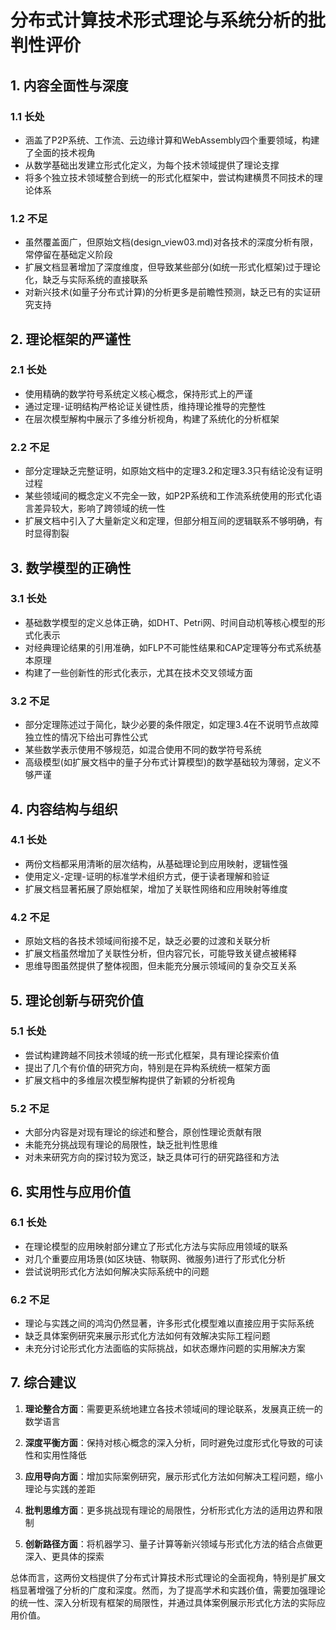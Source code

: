 
# 分布式计算技术形式理论与系统分析的批判性评价

## 1. 内容全面性与深度

### 1.1 长处

- 涵盖了P2P系统、工作流、云边缘计算和WebAssembly四个重要领域，构建了全面的技术视角
- 从数学基础出发建立形式化定义，为每个技术领域提供了理论支撑
- 将多个独立技术领域整合到统一的形式化框架中，尝试构建横贯不同技术的理论体系

### 1.2 不足

- 虽然覆盖面广，但原始文档(design_view03.md)对各技术的深度分析有限，常停留在基础定义阶段
- 扩展文档显著增加了深度维度，但导致某些部分(如统一形式化框架)过于理论化，缺乏与实际系统的直接联系
- 对新兴技术(如量子分布式计算)的分析更多是前瞻性预测，缺乏已有的实证研究支持

## 2. 理论框架的严谨性

### 2.1 长处

- 使用精确的数学符号系统定义核心概念，保持形式上的严谨
- 通过定理-证明结构严格论证关键性质，维持理论推导的完整性
- 在层次模型解构中展示了多维分析视角，构建了系统化的分析框架

### 2.2 不足

- 部分定理缺乏完整证明，如原始文档中的定理3.2和定理3.3只有结论没有证明过程
- 某些领域间的概念定义不完全一致，如P2P系统和工作流系统使用的形式化语言差异较大，影响了跨领域的统一性
- 扩展文档中引入了大量新定义和定理，但部分相互间的逻辑联系不够明确，有时显得割裂

## 3. 数学模型的正确性

### 3.1 长处

- 基础数学模型的定义总体正确，如DHT、Petri网、时间自动机等核心模型的形式化表示
- 对经典理论结果的引用准确，如FLP不可能性结果和CAP定理等分布式系统基本原理
- 构建了一些创新性的形式化表示，尤其在技术交叉领域方面

### 3.2 不足

- 部分定理陈述过于简化，缺少必要的条件限定，如定理3.4在不说明节点故障独立性的情况下给出可靠性公式
- 某些数学表示使用不够规范，如混合使用不同的数学符号系统
- 高级模型(如扩展文档中的量子分布式计算模型)的数学基础较为薄弱，定义不够严谨

## 4. 内容结构与组织

### 4.1 长处

- 两份文档都采用清晰的层次结构，从基础理论到应用映射，逻辑性强
- 使用定义-定理-证明的标准学术组织方式，便于读者理解和验证
- 扩展文档显著拓展了原始框架，增加了关联性网络和应用映射等维度

### 4.2 不足

- 原始文档的各技术领域间衔接不足，缺乏必要的过渡和关联分析
- 扩展文档虽然增加了关联性分析，但内容冗长，可能导致关键点被稀释
- 思维导图虽然提供了整体视图，但未能充分展示领域间的复杂交互关系

## 5. 理论创新与研究价值

### 5.1 长处

- 尝试构建跨越不同技术领域的统一形式化框架，具有理论探索价值
- 提出了几个有价值的研究方向，特别是在异构系统统一框架方面
- 扩展文档中的多维层次模型解构提供了新颖的分析视角

### 5.2 不足

- 大部分内容是对现有理论的综述和整合，原创性理论贡献有限
- 未能充分挑战现有理论的局限性，缺乏批判性思维
- 对未来研究方向的探讨较为宽泛，缺乏具体可行的研究路径和方法

## 6. 实用性与应用价值

### 6.1 长处

- 在理论模型的应用映射部分建立了形式化方法与实际应用领域的联系
- 对几个重要应用场景(如区块链、物联网、微服务)进行了形式化分析
- 尝试说明形式化方法如何解决实际系统中的问题

### 6.2 不足

- 理论与实践之间的鸿沟仍然显著，许多形式化模型难以直接应用于实际系统
- 缺乏具体案例研究来展示形式化方法如何有效解决实际工程问题
- 未充分讨论形式化方法面临的实际挑战，如状态爆炸问题的实用解决方案

## 7. 综合建议

1. **理论整合方面**：需要更系统地建立各技术领域间的理论联系，发展真正统一的数学语言

2. **深度平衡方面**：保持对核心概念的深入分析，同时避免过度形式化导致的可读性和实用性降低

3. **应用导向方面**：增加实际案例研究，展示形式化方法如何解决工程问题，缩小理论与实践的差距

4. **批判思维方面**：更多挑战现有理论的局限性，分析形式化方法的适用边界和限制

5. **创新路径方面**：将机器学习、量子计算等新兴领域与形式化方法的结合点做更深入、更具体的探索

总体而言，这两份文档提供了分布式计算技术形式理论的全面视角，特别是扩展文档显著增强了分析的广度和深度。然而，为了提高学术和实践价值，需要加强理论的统一性、深入分析现有框架的局限性，并通过具体案例展示形式化方法的实际应用价值。

